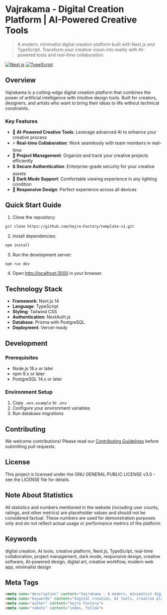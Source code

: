 # Vajrakama - Digital Creation Platform | AI-Powered Creative Tools

> A modern, minimalist digital creation platform built with Next.js and TypeScript. Transform your creative vision into reality with AI-powered tools and real-time collaboration.

[![Next.js](https://img.shields.io/badge/Next.js-14-black?logo=next.js)](https://nextjs.org)
[![TypeScript](https://img.shields.io/badge/TypeScript-5.0-blue?logo=typescript)](https://www.typescriptlang.org)

## Overview

Vajrakama is a cutting-edge digital creation platform that combines the power of artificial intelligence with intuitive design tools. Built for creators, designers, and artists who want to bring their ideas to life without technical constraints.

### Key Features

- 🎨 **AI-Powered Creative Tools**: Leverage advanced AI to enhance your creative process
- ⚡ **Real-time Collaboration**: Work seamlessly with team members in real-time
- 🎯 **Project Management**: Organize and track your creative projects efficiently
- 🔒 **Secure Authentication**: Enterprise-grade security for your creative assets
- 🌙 **Dark Mode Support**: Comfortable viewing experience in any lighting condition
- 📱 **Responsive Design**: Perfect experience across all devices

## Quick Start Guide

1. Clone the repository:
```bash
git clone https://github.com/Vajra-Factory/template-v1.git
```

2. Install dependencies:
```bash
npm install
```

3. Run the development server:
```bash
npm run dev
```

4. Open [http://localhost:3000](http://localhost:3000) in your browser.

## Technology Stack

- **Framework**: Next.js 14
- **Language**: TypeScript
- **Styling**: Tailwind CSS
- **Authentication**: NextAuth.js
- **Database**: Prisma with PostgreSQL
- **Deployment**: Vercel-ready

## Development

### Prerequisites
- Node.js 18.x or later
- npm 9.x or later
- PostgreSQL 14.x or later

### Environment Setup
1. Copy `.env.example` to `.env`
2. Configure your environment variables
3. Run database migrations

## Contributing

We welcome contributions! Please read our [Contributing Guidelines](CONTRIBUTING.md) before submitting pull requests.

## License

This project is licensed under the GNU GENERAL PUBLIC LICENSE v3.0 - see the LICENSE file for details.

## Note About Statistics

All statistics and numbers mentioned in the website (including user counts, ratings, and other metrics) are placeholder values and should not be considered factual. These numbers are used for demonstration purposes only and do not reflect actual usage or performance metrics of the platform.

## Keywords

digital creation, AI tools, creative platform, Next.js, TypeScript, real-time collaboration, project management, dark mode, responsive design, creative software, AI-powered design, digital art, creative workflow, modern web app, minimalist design

## Meta Tags

```html
<meta name="description" content="Vajrakama - A modern, minimalist digital creation platform with AI-powered tools and real-time collaboration. Built with Next.js and TypeScript.">
<meta name="keywords" content="digital creation, AI tools, creative platform, Next.js, TypeScript, real-time collaboration">
<meta name="author" content="Vajra Factory">
<meta name="robots" content="index, follow">
```
